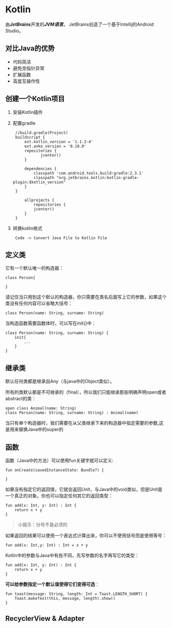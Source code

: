 # Kotlin #

由***JetBrains***开发的***JVM语言***。  JetBrains创造了一个基于Intellij的Android Studio。



## 对比Java的优势 ##
 - 代码简洁 
 - 避免空指针异常
 - 扩展函数
 - 高度互操作性


## 创建一个Kotlin项目 ##

1. 安装Kotlin插件
2. 配置gradle

        //build.gradle(Project)
        buildscript {
            ext.kotlin_version = '1.1.2-4'
            ext.anko_version = '0.10.0'
            repositories {
             	   jcenter()
        	}

        	dependencies {
           		classpath 'com.android.tools.build:gradle:2.3.1'
            	classpath "org.jetbrains.kotlin:kotlin-gradle-plugin:$kotlin_version"
        	}
        }

			allprojects {
    			repositories {
        		jcenter()
    		}
		}


3. 转换kotlin格式
    
    	Code -> Convert Java File to Kotlin File
    
## 定义类  


它有一个默认唯一的构造器：
    
	class Person{

	}

请记住当只用到这个默认的构造器，你只需要在类名后面写上它的参数，如果这个类没有任何内容可以省略大括号：

	class Person(name: String, surname: String)

当构造函数需要函数体时，可以写在init{}中：
	
	class Person(name: String, surname: String) {
    	init{
        	...
    	}
	}

## 继承类 ##

默认任何类都是继承自Any（与java中的Object类似）。

所有的类默认都是不可继承的（final），所以我们只能继承那些明确声明open或者abstract的类：

    open class Animal(name: String)
	class Person(name: String, surname: String) : Animal(name)

当只有单个构造器时，我们需要在从父类继承下来的构造器中指定需要的参数,这是用来替换Java中的super的

## 函数 ##
函数（Java中的方法）可以使用fun关键字就可以定义:

    fun onCreate(savedInstanceState: Bundle?) {

    }

如果没有指定它的返回值，它就会返回Unit，与Java中的void类似，但是Unit是一个真正的对象。你也可以指定任何其它的返回类型：

    fun add(x: Int, y: Int) : Int {
    	return x + y
    }
> 小提示：分号不是必须的

如果返回的结果可以使用一个表达式计算出来，你可以不使用括号而是使用等号：

    fun add(x: Int,y: Int) : Int = x + y

Kotlin中的参数与Java中有些不同，先写参数的名字再写它的类型：

    fun add(x: Int, y: Int) : Int {
    	return x + y
	}

**可以给参数指定一个默认值使得它们变得可选**：

    fun toast(message: String, length: Int = Toast.LENGTH_SHORT) {
    	Toast.makeText(this, message, length).show()
    }


## RecyclerView & Adapter ##

